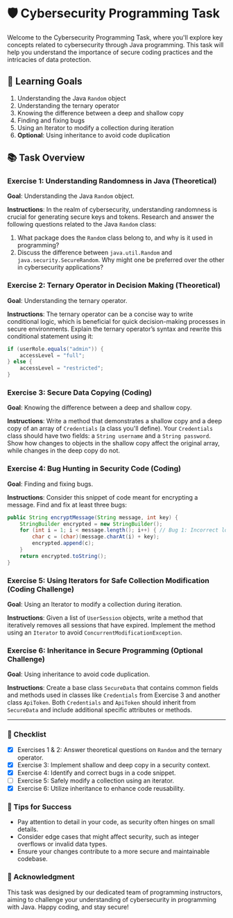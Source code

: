 # 🛡️ Cybersecurity Programming Task

Welcome to the Cybersecurity Programming Task, where you'll explore key concepts related to cybersecurity through Java programming. This task will help you understand the importance of secure coding practices and the intricacies of data protection.

## 🎯 Learning Goals

1. Understanding the Java `Random` object
2. Understanding the ternary operator
3. Knowing the difference between a deep and shallow copy
4. Finding and fixing bugs
5. Using an Iterator to modify a collection during iteration
6. **Optional**: Using inheritance to avoid code duplication

## 📚 Task Overview

### Exercise 1: Understanding Randomness in Java (Theoretical)
**Goal**: Understanding the Java `Random` object.

**Instructions**: In the realm of cybersecurity, understanding randomness is crucial for generating secure keys and tokens. Research and answer the following questions related to the Java `Random` class:

1. What package does the `Random` class belong to, and why is it used in programming?
2. Discuss the difference between `java.util.Random` and `java.security.SecureRandom`. Why might one be preferred over the other in cybersecurity applications?

### Exercise 2: Ternary Operator in Decision Making (Theoretical)
**Goal**: Understanding the ternary operator.

**Instructions**: The ternary operator can be a concise way to write conditional logic, which is beneficial for quick decision-making processes in secure environments. Explain the ternary operator’s syntax and rewrite this conditional statement using it:

```java
if (userRole.equals("admin")) {
    accessLevel = "full";
} else {
    accessLevel = "restricted";
}
```

### Exercise 3: Secure Data Copying (Coding)
**Goal**: Knowing the difference between a deep and shallow copy.

**Instructions**: Write a method that demonstrates a shallow copy and a deep copy of an array of `Credentials` (a class you'll define). Your `Credentials` class should have two fields: a `String username` and a `String password`. Show how changes to objects in the shallow copy affect the original array, while changes in the deep copy do not.

### Exercise 4: Bug Hunting in Security Code (Coding)
**Goal**: Finding and fixing bugs.

**Instructions**: Consider this snippet of code meant for encrypting a message. Find and fix at least three bugs:

```java
public String encryptMessage(String message, int key) {
    StringBuilder encrypted = new StringBuilder();
    for (int i = 1; i < message.length(); i++) { // Bug 1: Incorrect loop start
        char c = (char)(message.charAt(i) + key);
        encrypted.append(c);
    }
    return encrypted.toString();
}
```

### Exercise 5: Using Iterators for Safe Collection Modification (Coding Challenge)
**Goal**: Using an Iterator to modify a collection during iteration.

**Instructions**: Given a list of `UserSession` objects, write a method that iteratively removes all sessions that have expired. Implement the method using an `Iterator` to avoid `ConcurrentModificationException`.

### Exercise 6: Inheritance in Secure Programming (Optional Challenge)
**Goal**: Using inheritance to avoid code duplication.

**Instructions**: Create a base class `SecureData` that contains common fields and methods used in classes like `Credentials` from Exercise 3 and another class `ApiToken`. Both `Credentials` and `ApiToken` should inherit from `SecureData` and include additional specific attributes or methods.

---

### 📝 Checklist
- [x] Exercises 1 & 2: Answer theoretical questions on `Random` and the ternary operator.
- [x] Exercise 3: Implement shallow and deep copy in a security context.
- [x] Exercise 4: Identify and correct bugs in a code snippet.
- [ ] Exercise 5: Safely modify a collection using an iterator.
- [x] Exercise 6: Utilize inheritance to enhance code reusability.

### 🌟 Tips for Success
- Pay attention to detail in your code, as security often hinges on small details.
- Consider edge cases that might affect security, such as integer overflows or invalid data types.
- Ensure your changes contribute to a more secure and maintainable codebase.

### 🙏 Acknowledgment
This task was designed by our dedicated team of programming instructors, aiming to challenge your understanding of cybersecurity in programming with Java. Happy coding, and stay secure!